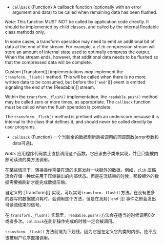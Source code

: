 * `callback` {Function} A callback function (optionally with an error
  argument and data) to be called when remaining data has been flushed.

*Note*: This function MUST NOT be called by application code directly. It
should be implemented by child classes, and called by the internal Readable
class methods only.

In some cases, a transform operation may need to emit an additional bit of
data at the end of the stream. For example, a `zlib` compression stream will
store an amount of internal state used to optimally compress the output. When
the stream ends, however, that additional data needs to be flushed so that the
compressed data will be complete.

Custom [Transform][] implementations *may* implement the `transform._flush()`
method. This will be called when there is no more written data to be consumed,
but before the [`'end'`][] event is emitted signaling the end of the
[Readable][] stream.

Within the `transform._flush()` implementation, the `readable.push()` method
may be called zero or more times, as appropriate. The `callback` function must
be called when the flush operation is complete.

The `transform._flush()` method is prefixed with an underscore because it is
internal to the class that defines it, and should never be called directly by
user programs.



* `callback` {Function} 一个当剩余的数据刷新后被调用的回调函数(error参数和data可选)。

*Note*: 应用程序代码禁止直接调用这个函数。它应该由子类来实现，并且只能被内部可读流的类方法调用。

在某些情况下，转换操作需要在流的末尾发射一块额外的数据。例如，`zlib` 压缩流会存储一种优先用于压缩输出的内部状态。但是在流结束的时候，那段额外的数据需要被刷新才能完成数据压缩。

自定义的 [Transform][] 实现，可以实现`transform._flush()`方法。在没有更多的要写的数据被消耗时，会调用这个方法，但是在发射[`'end'`][] 事件之前会发出可读流结束的信号。
                          
在 `transform._flush()` 实现里，`readable.push()`方法会在适当的时候调用0次或者多次。`callback`在刷新操作完成的时候一定会被调用。

`transform._flush()` 方法前缀为下划线，因为它是在定义它的类的内部，绝不应该被用户程序直接调用。
